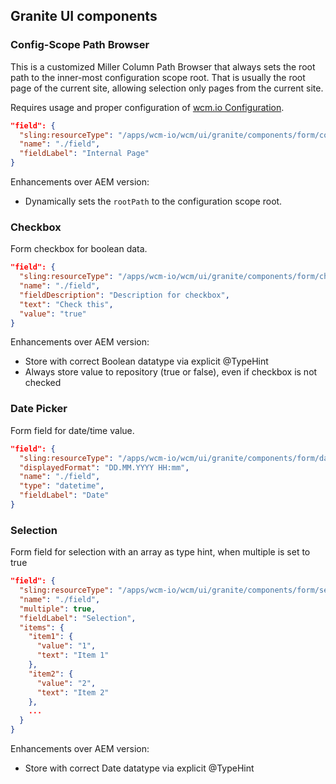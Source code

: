 ## Granite UI components


### Config-Scope Path Browser

This is a customized Miller Column Path Browser that always sets the root path to the inner-most configuration scope root. That is usually the root page of the current site, allowing selection only pages from the current site.

Requires usage and proper configuration of [wcm.io Configuration](http://wcm.io/config/).


```json
"field": {
  "sling:resourceType": "/apps/wcm-io/wcm/ui/granite/components/form/configScopePathBrowser",
  "name": "./field",
  "fieldLabel": "Internal Page"
}
```

Enhancements over AEM version:

* Dynamically sets the `rootPath` to the configuration scope root.


### Checkbox

Form checkbox for boolean data.

```json
"field": {
  "sling:resourceType": "/apps/wcm-io/wcm/ui/granite/components/form/checkbox",
  "name": "./field",
  "fieldDescription": "Description for checkbox",
  "text": "Check this",
  "value": "true"
}
```

Enhancements over AEM version:

* Store with correct Boolean datatype via explicit @TypeHint
* Always store value to repository (true or false), even if checkbox is not checked


### Date Picker

Form field for date/time value.

```json
"field": {
  "sling:resourceType": "/apps/wcm-io/wcm/ui/granite/components/form/datepicker",
  "displayedFormat": "DD.MM.YYYY HH:mm",
  "name": "./field",
  "type": "datetime",
  "fieldLabel": "Date"
}
```

### Selection

Form field for selection with an array as type hint, when multiple is set to true

```json
"field": {
  "sling:resourceType": "/apps/wcm-io/wcm/ui/granite/components/form/selection",
  "name": "./field",
  "multiple": true,
  "fieldLabel": "Selection",
  "items": {
    "item1": {
      "value": "1",
      "text": "Item 1"
    },
    "item2": {
      "value": "2",
      "text": "Item 2"
    },
    ...
  }
}
```

Enhancements over AEM version:

* Store with correct Date datatype via explicit @TypeHint
